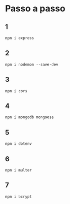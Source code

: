 # Passo a passo 

## 1

```npm i express```

## 2

```npm i nodemon --save-dev```

## 3

```npm i cors```

## 4

```npm i mongodb mongoose```

## 5

```npm i dotenv```

## 6

```npm i multer```

## 7

```npm i bcrypt```